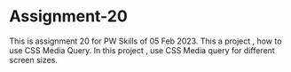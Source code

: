 # Assignment-20
This is assignment 20 for PW Skills of 05 Feb 2023. This a project , how to use CSS Media Query. In this project , use CSS Media query for different screen sizes.
